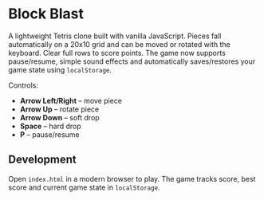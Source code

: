# Block Blast

A lightweight Tetris clone built with vanilla JavaScript. Pieces fall automatically on a 20x10 grid and can be moved or rotated with the keyboard. Clear full rows to score points. The game now supports pause/resume, simple sound effects and automatically saves/restores your game state using `localStorage`.

Controls:
- **Arrow Left/Right** – move piece
- **Arrow Up** – rotate piece
- **Arrow Down** – soft drop
- **Space** – hard drop
- **P** – pause/resume

## Development
Open `index.html` in a modern browser to play. The game tracks score, best score and current game state in `localStorage`.
